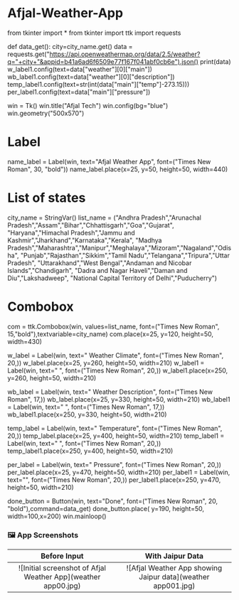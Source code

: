# Afjal-Weather-App
from tkinter import *
from tkinter import ttk
import requests

def data_get():
    city=city_name.get()
    data = requests.get("https://api.openweathermap.org/data/2.5/weather?q="+city+"&appid=b41a6ad6f6509e77f167f041abf0cb6e").json()
    print(data)
    w_label1.config(text=data["weather"][0]["main"])
    wb_label1.config(text=data["weather"][0]["description"])
    temp_label1.config(text=str(int(data["main"]["temp"]-273.15)))
    per_label1.config(text=data["main"]["pressure"])




win = Tk()
win.title("Afjal Tech")
win.config(bg="blue")
win.geometry("500x570")

# Label
name_label = Label(win, text="Afjal Weather App",
                   font=("Times New Roman", 30, "bold"))
name_label.place(x=25, y=50, height=50, width=440)

# List of states
city_name = StringVar()
list_name = ("Andhra Pradesh","Arunachal Pradesh","Assam","Bihar","Chhattisgarh","Goa","Gujarat",
             "Haryana","Himachal Pradesh","Jammu and Kashmir","Jharkhand","Karnataka","Kerala",
             "Madhya Pradesh","Maharashtra","Manipur","Meghalaya","Mizoram","Nagaland","Odisha",
             "Punjab","Rajasthan","Sikkim","Tamil Nadu","Telangana","Tripura","Uttar Pradesh",
             "Uttarakhand","West Bengal","Andaman and Nicobar Islands","Chandigarh",
             "Dadra and Nagar Haveli","Daman and Diu","Lakshadweep",
             "National Capital Territory of Delhi","Puducherry")

# Combobox
com = ttk.Combobox(win, values=list_name, font=("Times New Roman", 15,"bold"),textvariable=city_name)
com.place(x=25, y=120, height=50, width=430)


w_label = Label(win, text=" Weather Climate",
                   font=("Times New Roman", 20,))
w_label.place(x=25, y=260, height=50, width=210)
w_label1 = Label(win, text=" ",
                   font=("Times New Roman", 20,))
w_label1.place(x=250, y=260, height=50, width=210)

wb_label = Label(win, text=" Weather Description",
                   font=("Times New Roman", 17,))
wb_label.place(x=25, y=330, height=50, width=210)
wb_label1 = Label(win, text=" ",
                   font=("Times New Roman", 17,))
wb_label1.place(x=250, y=330, height=50, width=210)

temp_label = Label(win, text=" Temperature",
                   font=("Times New Roman", 20,))
temp_label.place(x=25, y=400, height=50, width=210)
temp_label1 = Label(win, text=" ",
                   font=("Times New Roman", 20,))
temp_label1.place(x=250, y=400, height=50, width=210)

per_label = Label(win, text=" Pressure",
                   font=("Times New Roman", 20,))
per_label.place(x=25, y=470, height=50, width=210)
per_label1 = Label(win, text="",
                   font=("Times New Roman", 20,))
per_label1.place(x=250, y=470, height=50, width=210)


done_button = Button(win, text="Done",
                     font=("Times New Roman", 20, "bold"),command=data_get)
done_button.place( y=190, height=50, width=100,x=200)
win.mainloop()


### 🖼️ App Screenshots

| Before Input | With Jaipur Data |
| :----------: | :--------------: |
| ![Initial screenshot of Afjal Weather App](weather app00.jpg) | ![Afjal Weather App showing Jaipur data](weather app001.jpg) |
